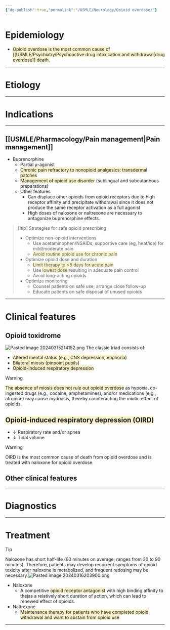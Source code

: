 ```yaml
---
{"dg-publish":true,"permalink":"/USMLE/Neurology/Opioid overdose/"}
---
```


# Epidemiology
- <span style="background:rgba(240, 200, 0, 0.2)">Opioid overdose is the most common cause of [[USMLE/Psychiatry/Psychoactive drug intoxication and withdrawal\|drug overdose]] death.</span>

---
# Etiology


---
# Indications
---
## [[USMLE/Pharmacology/Pain management\|Pain management]]
- Buprenorphine
	- Partial μ-agonist
	- <span style="background:rgba(240, 200, 0, 0.2)">Chronic pain refractory to nonopioid analgesics: transdermal patches</span>
	- <span style="background:rgba(240, 200, 0, 0.2)">Management of opioid use disorder</span> (sublingual and subcutaneous preparations)
	- Other features
		- Can displace other opioids from opioid receptors due to high receptor affinity and precipitate withdrawal since it does not produce the same receptor activation as a full agonist
		- High doses of naloxone or naltrexone are necessary to antagonize buprenorphine effects.

>[!tip] Strategies for safe opioid prescribing
>- Optimize non-opioid interventions
>	- Use acetaminophen/NSAIDs, supportive care (eg, heat/ice) for mild/moderate pain
>	- <span style="background:rgba(240, 200, 0, 0.2)">Avoid routine opioid use for chronic pain</span>
>- Optimize opioid dose and duration
>	- <span style="background:rgba(240, 200, 0, 0.2)">Limit therapy to &lt;5 days for acute pain</span>
>	- Use <span style="background:rgba(240, 200, 0, 0.2)">lowest dose</span> resulting in adequate pain control
>	- Avoid long-acting opioids
>- Optimize monitoring
>	- Counsel patients on safe use; arrange close follow-up
>	- Educate patients on safe disposal of unused opioids


---
# Clinical features
## Opioid toxidrome
![Pasted image 20240315214152.png](/img/user/appendix/Pasted%20image%2020240315214152.png)
The classic triad consists of:
- <span style="background:rgba(240, 200, 0, 0.2)">Altered mental status (e.g., CNS depression, euphoria)</span>
- <span style="background:rgba(240, 200, 0, 0.2)">Bilateral miosis (pinpoint pupils)</span>
- <span style="background:rgba(240, 200, 0, 0.2)">Opioid-induced respiratory depression</span>
>[!warning] 
><span style="background:rgba(240, 200, 0, 0.2)">The absence of miosis does not rule out opioid overdose</span> as hypoxia, co-ingested drugs (e.g., cocaine, amphetamines), and/or medications (e.g., atropine) may cause mydriasis, thereby counteracting the miotic effect of opioids.
## <span style="background:rgba(240, 200, 0, 0.2)">Opioid-induced respiratory depression (OIRD)</span>
- ↓ Respiratory rate and/or apnea
- ↓ Tidal volume
>[!warning] 
>OIRD is the most common cause of death from opioid overdose and is treated with naloxone for opioid overdose.
## Other clinical features


---
# Diagnostics


---
# Treatment
>[!tip] 
>Naloxone has short half-life (60 minutes on average; ranges from 30 to 90 minutes). Therefore, patients may develop recurrent symptoms of opioid toxicity after naloxone is metabolized, and frequent redosing may be necessary.![Pasted image 20240316203900.png](/img/user/appendix/Pasted%20image%2020240316203900.png)


- Naloxone
	- A competitive <span style="background:rgba(240, 200, 0, 0.2)">opioid receptor antagonist</span> with high binding affinity to thejas a relatively short duration of action, which can lead to renewed effect of opioids.
- Naltrexone
	- <span style="background:rgba(240, 200, 0, 0.2)">Maintenance therapy for patients who have completed opioid withdrawal and want to abstain from opioid use</span>
---
